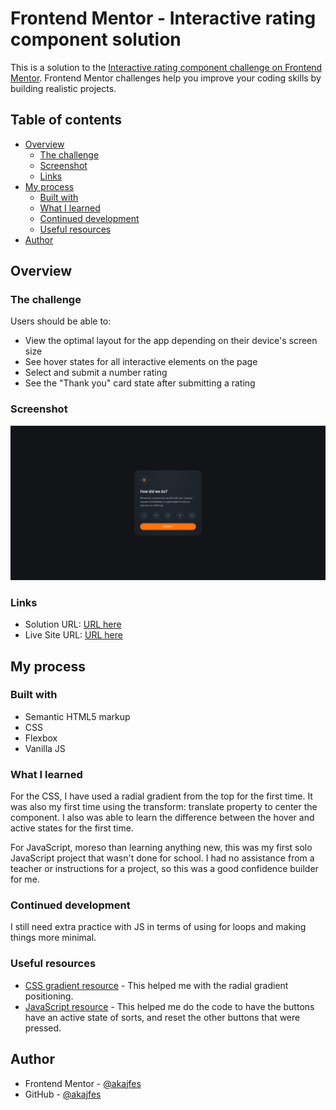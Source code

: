 # Frontend Mentor - Interactive rating component solution

This is a solution to the [Interactive rating component challenge on Frontend Mentor](https://www.frontendmentor.io/challenges/interactive-rating-component-koxpeBUmI). Frontend Mentor challenges help you improve your coding skills by building realistic projects. 

## Table of contents

- [Overview](#overview)
  - [The challenge](#the-challenge)
  - [Screenshot](#screenshot)
  - [Links](#links)
- [My process](#my-process)
  - [Built with](#built-with)
  - [What I learned](#what-i-learned)
  - [Continued development](#continued-development)
  - [Useful resources](#useful-resources)
- [Author](#author)

## Overview

### The challenge

Users should be able to:

- View the optimal layout for the app depending on their device's screen size
- See hover states for all interactive elements on the page
- Select and submit a number rating
- See the "Thank you" card state after submitting a rating

### Screenshot

![](./screenshot.png)


### Links

- Solution URL: [URL here](https://www.frontendmentor.io/solutions/ratin-component-with-vanilla-js-KZTf4koSDX)
- Live Site URL: [URL here](https://akajfes-js-rating.netlify.app)

## My process

### Built with

- Semantic HTML5 markup
- CSS
- Flexbox
- Vanilla JS

### What I learned

For the CSS, I have used a radial gradient from the top for the first time. It was also my first time using the transform: translate property to center the component. I also was able to learn the difference between the hover and active states for the first time.

For JavaScript, moreso than learning anything new, this was my first solo JavaScript project that wasn't done for school. I had no assistance from a teacher or instructions for a project, so this was a good confidence builder for me. 

### Continued development

I still need extra practice with JS in terms of using for loops and making things more minimal. 

### Useful resources

- [CSS gradient resource](https://www.quirksmode.org/css/images/position.html) - This helped me with the radial gradient positioning.
- [JavaScript resource](https://dev.to/nicm42/multiple-buttons-looking-like-theyre-staying-pressed-one-at-a-time-4bbb) - This helped me do the code to have the buttons have an active state of sorts, and reset the other buttons that were pressed.


## Author
- Frontend Mentor - [@akajfes](https://www.frontendmentor.io/profile/akajfes)
- GitHub - [@akajfes](https://github.com/akajfes)